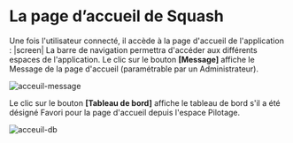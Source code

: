 # La page d’accueil de Squash

Une fois l'utilisateur connecté, il accède à la page d'accueil de l'application :
|screen|
La barre de navigation permettra d'accéder aux différents espaces de l'application.
Le clic sur le bouton **[Message]** affiche le Message de la page d'accueil (paramétrable par un Administrateur).

![acceuil-message](resources/accueil-message-fr)

Le clic sur le bouton **[Tableau de bord]** affiche le tableau de bord s'il a été désigné Favori pour la page d'accueil depuis l'espace Pilotage.

![acceuil-db](resources/accueil-db-fr)

<!--stackedit_data:
eyJoaXN0b3J5IjpbLTY2MTcwOTEwM119
-->
